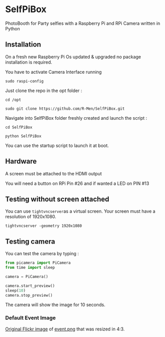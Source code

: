 # SelfPiBox
PhotoBooth for Party selfies with a Raspberry Pi and RPi Camera written in Python

## Installation
On a fresh new Raspberry Pi Os updated & upgraded no package installation is required. 

You have to activate Camera Interface running 

`sudo raspi-config`

Just clone the repo in the opt folder :

`cd /opt`

`sudo git clone https://github.com/R-Men/SelfPiBox.git`

Navigate into SelfPiBox folder freshly created and launch the script : 

`cd SelfPiBox`

`python SelfPiBox`

You can use the startup script to launch it at boot.

## Hardware 
A screen must be attached to the HDMI output

You will need a button on RPi Pin #26 and if wanted a LED on PIN #13

## Testing without screen attached
You can use `tightvncserver`as a virtual screen. Your screen must have a resolution of 1920x1080.

`tightvncserver -geometry 1920x1080`

## Testing camera
You can test the camera by typing :
```python
from picamera import PiCamera
from time import sleep

camera = PiCamera()

camera.start_preview()
sleep(10)
camera.stop_preview()
```
The camera will show the image for 10 seconds.

### Default Event Image 
[Original Flickr image](https://flic.kr/p/LhSZBG) of [event.png](assets/background/event.png) that was resized in 4:3. 

